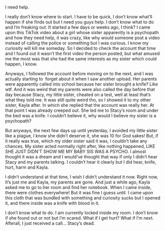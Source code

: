 I need help.

I really don’t know where to start. I have to be quick, I don’t know what’ll happen if she finds out but I need you guys help. I don’t know what to do and I’m freaking out. It started a few days or weeks ago, I think? I came upon this TikTok video about a girl whose sister apparently is a psychopath and how they need help, it was crazy, like why would someone post a video instead of calling the police or something but I was curious. I know my curiosity will kill me someday. So I decided to check the account that time and I found out it wasn’t the first video the person posted, but what amused me the most was that she had the same interests as my sister which could happen, I know.

 Anyways, I followed the account before moving on to the next, and I was actually starting to  forget about it when I saw another upload. Her parents were apparently called into school because her sister brought a knife? Like wtf. And it was weird that my parents were also called the day before that day because Stacy, my little sister, cheated on a test, well at least that’s what they told me. It was still quite weird tho, so I showed it to my other sister, Kayla after. In which she replied that the account was really her. At that point I was already creeped out. She led me to Stacy’s room and under the bed was a knife. I couldn’t believe it, why would I believe my sister is a psychopath? 

But anyways, the next few days up until yesterday, I avoided my little sister like a plague, I know she didn’t deserve it, she was 10 for God sakes! But, if it really was true, which my older sister said it was, I couldn’t take any chances. My sister acted normally right after, like nothing happened, LIKE SHE JUST DIDN'T SHOW ME MY BABY SIS WAS A PSYCHO. I almost thought it was a dream and I would’ve thought that way if only I didn’t hear  Stacy and my parents talking. I couldn’t hear it clearly but I did hear, knife, hurt, harm and Kayla.

 I didn’t understand at that time, I wish I didn’t understand it now. Right now, It’s just me and Kayla, my parents are gone. And just a while ago, Kayla asked me to go to her room and find her notebook. When I came inside, there were clothes everywhere! But it was fine I guess until  I came upon this cloth that was bundled with something and curiosity sucks but I opened it, and there inside was a knife with blood in it.

I don’t know what to do. I am currently locked inside my room. I don’t know if she found out or not but I’m scared. What if I get hurt? What if I’m next. Afterall, I just received a call… Stacy’s dead.